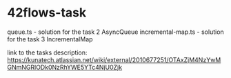 # 42flows-task

queue.ts - solution for the task 2 AsyncQueue
incremental-map.ts - solution for the task 3 IncrementalMap

link to the tasks description: https://kunatech.atlassian.net/wiki/external/2010677251/OTAxZjM4NzYwMGNmNGRlODk0NzRhYWE5YTc4NjU0Zjk
